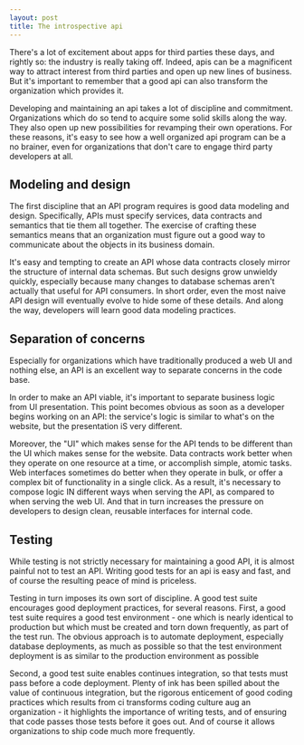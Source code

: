 ```yaml
---
layout: post
title: The introspective api
---
```


There's a lot of excitement about apps for third parties these days, and rightly so: the industry is really taking off. Indeed, apis can be a magnificent way to attract interest from third parties and open up new lines of business. But it's important to remember that a good api can also transform the organization which provides it.

Developing and maintaining an api takes a lot of discipline and commitment. Organizations which do so tend to acquire some solid skills along the way. They also open up new possibilities for revamping their own operations. For these reasons, it's easy to see how a well organized api program can be a no brainer, even for organizations that don't care to engage third party developers at all.

## Modeling and design

The first discipline that an API program requires is good data modeling and design. Specifically, APIs must specify services, data contracts and semantics that tie them all together. The exercise of crafting these semantics means that an organization must figure out a good way to communicate about the objects in its business domain.

It's easy and tempting to create an API whose data contracts closely mirror the structure of internal data schemas. But such designs grow unwieldy quickly, especially because many changes to database schemas aren't actually that useful for API consumers. In short order, even the most naive API design will eventually evolve to hide some of these details. And along the way, developers will learn good data modeling practices.

## Separation of concerns

Especially for organizations which have traditionally produced a web UI and nothing else, an API is an excellent way to separate concerns in the code base.

In order to make an API viable, it's important to separate business logic from UI presentation. This point becomes obvious as soon as a developer begins working on an API: the service's logic is similar to what's on the website, but the presentation iS very different.

Moreover, the "UI" which makes sense for the API tends to be different than the UI which makes sense for the website. Data contracts work better when they operate on one resource at a time, or accomplish simple, atomic tasks. Web interfaces sometimes do better when they operate in bulk, or offer a complex bit of functionality in a single click. As a result, it's necessary to compose logic IN different ways when serving the API, as compared to when serving the web UI. And that in turn increases the pressure on developers to design clean, reusable interfaces for internal code.

## Testing

While testing is not strictly necessary for maintaining a good API, it is almost painful not to test an API. Writing good tests for an api is easy and fast, and of course the resulting peace of mind is priceless.

Testing in turn imposes its own sort of discipline. A good test suite encourages good deployment practices, for several reasons. First, a good test suite requires a good test environment - one which is nearly identical to production but which must be created and torn down frequently, as part of the test run. The obvious approach is to automate deployment, especially database deployments, as much as possible so that the test environment deployment is as similar to the production environment as possible 

Second, a good test suite enables continues integration, so that tests must pass before a code deployment. Plenty of ink has been spilled about the value of continuous integration, but the rigorous enticement of good coding practices which results from ci transforms coding culture aug an organization - it highlights the importance of writing tests, and of ensuring that code passes those tests before it goes out. And of course it allows organizations to ship code much more frequently.